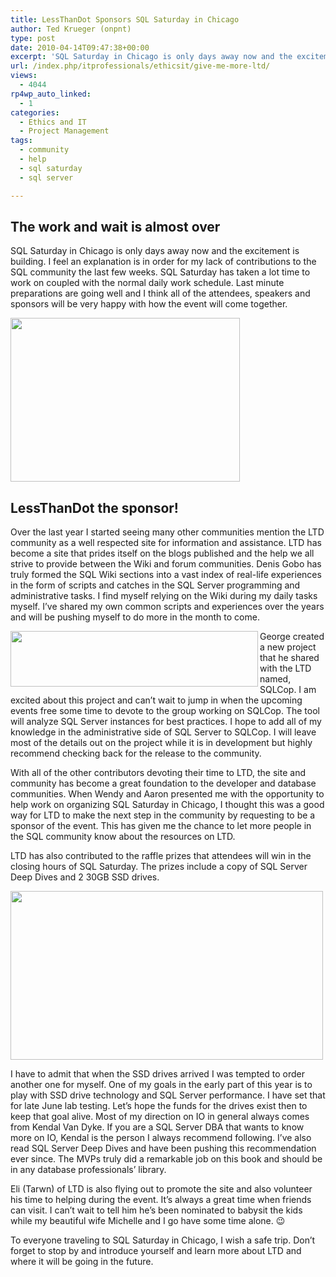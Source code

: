 ```yaml
---
title: LessThanDot Sponsors SQL Saturday in Chicago
author: Ted Krueger (onpnt)
type: post
date: 2010-04-14T09:47:38+00:00
excerpt: 'SQL Saturday in Chicago is only days away now and the excitement is building.  I feel an explanation is in order for my lack of contributions to the SQL community the last few weeks.'
url: /index.php/itprofessionals/ethicsit/give-me-more-ltd/
views:
  - 4044
rp4wp_auto_linked:
  - 1
categories:
  - Ethics and IT
  - Project Management
tags:
  - community
  - help
  - sql saturday
  - sql server

---
```

## The work and wait is almost over

SQL Saturday in Chicago is only days away now and the excitement is building. I feel an explanation is in order for my lack of contributions to the SQL community the last few weeks. SQL Saturday has taken a lot time to work on coupled with the normal daily work schedule. Last minute preparations are going well and I think all of the attendees, speakers and sponsors will be very happy with how the event will come together. 

<div class="image_block">
  <img src="/wp-content/uploads/blogs/ITProfessionals/sqlsatpost.gif" alt="" title="" width="367" height="262" align="center" />
</div></p> 

## LessThanDot the sponsor!

Over the last year I started seeing many other communities mention the LTD community as a well respected site for information and assistance. LTD has become a site that prides itself on the blogs published and the help we all strive to provide between the Wiki and forum communities. Denis Gobo has truly formed the SQL Wiki sections into a vast index of real-life experiences in the form of scripts and catches in the SQL Server programming and administrative tasks. I find myself relying on the Wiki during my daily tasks myself. I’ve shared my own common scripts and experiences over the years and will be pushing myself to do more in the month to come. 

<div class="image_block">
  <img src="/wp-content/uploads/blogs/ITProfessionals/sqlcop.gif" alt="" title="" width="396" height="89" align="left" />
</div>

George created a new project that he shared with the LTD named, SQLCop. I am excited about this project and can’t wait to jump in when the upcoming events free some time to devote to the group working on SQLCop. The tool will analyze SQL Server instances for best practices. I hope to add all of my knowledge in the administrative side of SQL Server to SQLCop. I will leave most of the details out on the project while it is in development but highly recommend checking back for the release to the community. 

With all of the other contributors devoting their time to LTD, the site and community has become a great foundation to the developer and database communities. When Wendy and Aaron presented me with the opportunity to help work on organizing SQL Saturday in Chicago, I thought this was a good way for LTD to make the next step in the community by requesting to be a sponsor of the event. This has given me the chance to let more people in the SQL community know about the resources on LTD. 

LTD has also contributed to the raffle prizes that attendees will win in the closing hours of SQL Saturday. The prizes include a copy of SQL Server Deep Dives and 2 30GB SSD drives. 

<div class="image_block">
  <img src="/wp-content/uploads/blogs/ITProfessionals/ssd_sqlsat.gif" alt="" title="" width="500" height="270" align="center" />
</div>

I have to admit that when the SSD drives arrived I was tempted to order another one for myself. One of my goals in the early part of this year is to play with SSD drive technology and SQL Server performance. I have set that for late June lab testing. Let’s hope the funds for the drives exist then to keep that goal alive. Most of my direction on IO in general always comes from Kendal Van Dyke. If you are a SQL Server DBA that wants to know more on IO, Kendal is the person I always recommend following. I’ve also read SQL Server Deep Dives and have been pushing this recommendation ever since. The MVPs truly did a remarkable job on this book and should be in any database professionals’ library. 

Eli (Tarwn) of LTD is also flying out to promote the site and also volunteer his time to helping during the event. It’s always a great time when friends can visit. I can’t wait to tell him he’s been nominated to babysit the kids while my beautiful wife Michelle and I go have some time alone. 😉 

To everyone traveling to SQL Saturday in Chicago, I wish a safe trip. Don’t forget to stop by and introduce yourself and learn more about LTD and where it will be going in the future.